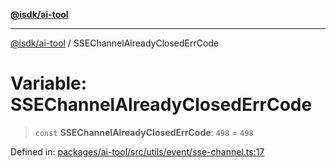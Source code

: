 [**@isdk/ai-tool**](../README.md)

***

[@isdk/ai-tool](../globals.md) / SSEChannelAlreadyClosedErrCode

# Variable: SSEChannelAlreadyClosedErrCode

> `const` **SSEChannelAlreadyClosedErrCode**: `498` = `498`

Defined in: [packages/ai-tool/src/utils/event/sse-channel.ts:17](https://github.com/isdk/ai-tool.js/blob/83a1524a1644365964efc043a7a7991d8fd46b49/src/utils/event/sse-channel.ts#L17)
